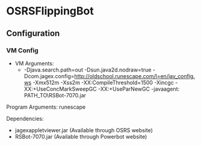 # OSRSFlippingBot

## Configuration

### VM Config

- VM Arguments:
  - -Djava.search.path=out
  -Dsun.java2d.nodraw=true
  -Dcom.jagex.config=http://oldschool.runescape.com/l=en/jav_config.ws
  -Xmx512m
  -Xss2m
  -XX:CompileThreshold=1500
  -Xincgc
  -XX:+UseConcMarkSweepGC
  -XX:+UseParNewGC
  -javaagent: PATH_TO\RSBot-7070.jar
 
 Program Arguments: runescape
 
 Dependencies:
  - jagexappletviewer.jar (Available through OSRS website)
  - RSBot-7070.jar (Available through Powerbot website)
